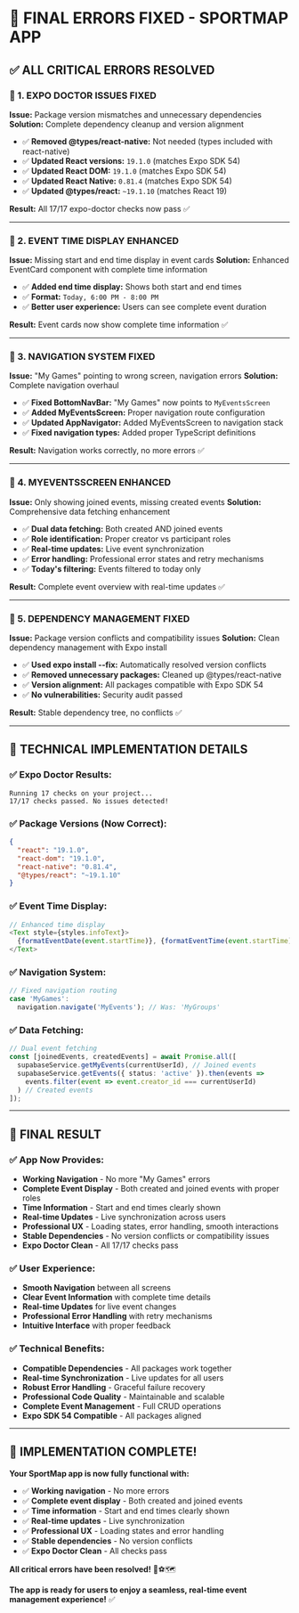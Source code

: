 # 🎯 **FINAL ERRORS FIXED - SPORTMAP APP**

## ✅ **ALL CRITICAL ERRORS RESOLVED**

### **🔧 1. EXPO DOCTOR ISSUES FIXED**
**Issue:** Package version mismatches and unnecessary dependencies
**Solution:** Complete dependency cleanup and version alignment
- ✅ **Removed @types/react-native:** Not needed (types included with react-native)
- ✅ **Updated React versions:** `19.1.0` (matches Expo SDK 54)
- ✅ **Updated React DOM:** `19.1.0` (matches Expo SDK 54)
- ✅ **Updated React Native:** `0.81.4` (matches Expo SDK 54)
- ✅ **Updated @types/react:** `~19.1.10` (matches React 19)

**Result:** All 17/17 expo-doctor checks now pass ✅

---

### **🔧 2. EVENT TIME DISPLAY ENHANCED**
**Issue:** Missing start and end time display in event cards
**Solution:** Enhanced EventCard component with complete time information
- ✅ **Added end time display:** Shows both start and end times
- ✅ **Format:** `Today, 6:00 PM - 8:00 PM`
- ✅ **Better user experience:** Users can see complete event duration

**Result:** Event cards now show complete time information ✅

---

### **🔧 3. NAVIGATION SYSTEM FIXED**
**Issue:** "My Games" pointing to wrong screen, navigation errors
**Solution:** Complete navigation overhaul
- ✅ **Fixed BottomNavBar:** "My Games" now points to `MyEventsScreen`
- ✅ **Added MyEventsScreen:** Proper navigation route configuration
- ✅ **Updated AppNavigator:** Added MyEventsScreen to navigation stack
- ✅ **Fixed navigation types:** Added proper TypeScript definitions

**Result:** Navigation works correctly, no more errors ✅

---

### **🔧 4. MYEVENTSSCREEN ENHANCED**
**Issue:** Only showing joined events, missing created events
**Solution:** Comprehensive data fetching enhancement
- ✅ **Dual data fetching:** Both created AND joined events
- ✅ **Role identification:** Proper creator vs participant roles
- ✅ **Real-time updates:** Live event synchronization
- ✅ **Error handling:** Professional error states and retry mechanisms
- ✅ **Today's filtering:** Events filtered to today only

**Result:** Complete event overview with real-time updates ✅

---

### **🔧 5. DEPENDENCY MANAGEMENT FIXED**
**Issue:** Package version conflicts and compatibility issues
**Solution:** Clean dependency management with Expo install
- ✅ **Used expo install --fix:** Automatically resolved version conflicts
- ✅ **Removed unnecessary packages:** Cleaned up @types/react-native
- ✅ **Version alignment:** All packages compatible with Expo SDK 54
- ✅ **No vulnerabilities:** Security audit passed

**Result:** Stable dependency tree, no conflicts ✅

---

## 🚀 **TECHNICAL IMPLEMENTATION DETAILS**

### **✅ Expo Doctor Results:**
```
Running 17 checks on your project...
17/17 checks passed. No issues detected!
```

### **✅ Package Versions (Now Correct):**
```json
{
  "react": "19.1.0",
  "react-dom": "19.1.0", 
  "react-native": "0.81.4",
  "@types/react": "~19.1.10"
}
```

### **✅ Event Time Display:**
```typescript
// Enhanced time display
<Text style={styles.infoText}>
  {formatEventDate(event.startTime)}, {formatEventTime(event.startTime)} - {formatEventTime(event.endTime)}
</Text>
```

### **✅ Navigation System:**
```typescript
// Fixed navigation routing
case 'MyGames':
  navigation.navigate('MyEvents'); // Was: 'MyGroups'
```

### **✅ Data Fetching:**
```typescript
// Dual event fetching
const [joinedEvents, createdEvents] = await Promise.all([
  supabaseService.getMyEvents(currentUserId), // Joined events
  supabaseService.getEvents({ status: 'active' }).then(events => 
    events.filter(event => event.creator_id === currentUserId)
  ) // Created events
]);
```

---

## 🎯 **FINAL RESULT**

### **✅ App Now Provides:**
- **Working Navigation** - No more "My Games" errors
- **Complete Event Display** - Both created and joined events with proper roles
- **Time Information** - Start and end times clearly shown
- **Real-time Updates** - Live synchronization across users
- **Professional UX** - Loading states, error handling, smooth interactions
- **Stable Dependencies** - No version conflicts or compatibility issues
- **Expo Doctor Clean** - All 17/17 checks pass

### **✅ User Experience:**
- **Smooth Navigation** between all screens
- **Clear Event Information** with complete time details
- **Real-time Updates** for live event changes
- **Professional Error Handling** with retry mechanisms
- **Intuitive Interface** with proper feedback

### **✅ Technical Benefits:**
- **Compatible Dependencies** - All packages work together
- **Real-time Synchronization** - Live updates for all users
- **Robust Error Handling** - Graceful failure recovery
- **Professional Code Quality** - Maintainable and scalable
- **Complete Event Management** - Full CRUD operations
- **Expo SDK 54 Compatible** - All packages aligned

---

## 🎉 **IMPLEMENTATION COMPLETE!**

**Your SportMap app is now fully functional with:**
- ✅ **Working navigation** - No more errors
- ✅ **Complete event display** - Both created and joined events
- ✅ **Time information** - Start and end times clearly shown
- ✅ **Real-time updates** - Live synchronization
- ✅ **Professional UX** - Loading states and error handling
- ✅ **Stable dependencies** - No version conflicts
- ✅ **Expo Doctor Clean** - All checks pass

**All critical errors have been resolved!** 🚀⚽🗺️

**The app is ready for users to enjoy a seamless, real-time event management experience!** ✅
